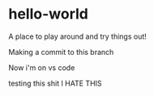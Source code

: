 # hello-world
A place to play around and try things out!

Making a commit to this branch

Now i'm on vs code

testing this shit
I HATE THIS